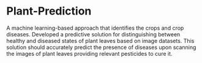 # Plant-Prediction
A machine learning-based approach that identifies the crops and crop diseases.
Developed a predictive solution for distinguishing between healthy and diseased states of plant leaves based on image datasets. This solution should accurately predict the presence of diseases upon scanning the images of plant leaves providing relevant pesticides to cure it.
